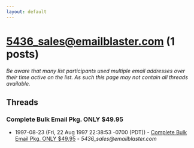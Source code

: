 ```yaml
---
layout: default
---
```


# 5436_sales@emailblaster.com (1 posts)

_Be aware that many list participants used multiple email addresses over their time active on the list. As such this page may not contain all threads available._

## Threads

### Complete Bulk Email Pkg. ONLY $49.95
+ 1997-08-23 (Fri, 22 Aug 1997 22:38:53 -0700 (PDT)) - [Complete Bulk Email Pkg. ONLY $49.95](/archive/1997/08/b972f7e71756d5b831f1c77e913e5921d768cbcf8e9f4f8269bff4421f8c8a60) - _5436_sales@emailblaster.com_

